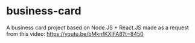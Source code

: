 # business-card
A business card project based on Node.JS + React.JS made as a request from this video: https://youtu.be/bMknfKXIFA8?t=8450

